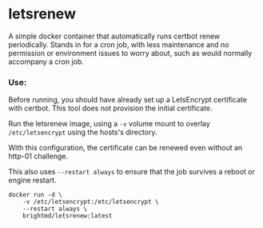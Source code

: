 # letsrenew

A simple docker container that automatically runs certbot renew periodically.
Stands in for a cron job, with less maintenance and no permission or
environment issues to worry about, such as would normally accompany a cron
job.


### Use:

Before running, you should have already set up a LetsEncrypt certificate with
certbot. This tool does not provision the initial certificate.

Run the letsrenew image, using a `-v` volume mount to overlay
`/etc/letsencrypt` using the hosts's directory.

With this configuration, the certificate can be renewed even without an
http-01 challenge.

This also uses `--restart always` to ensure that the job survives a reboot or
engine restart.


```
docker run -d \
    -v /etc/letsencrypt:/etc/letsencrypt \
    --restart always \
    brightmd/letsrenew:latest
```

